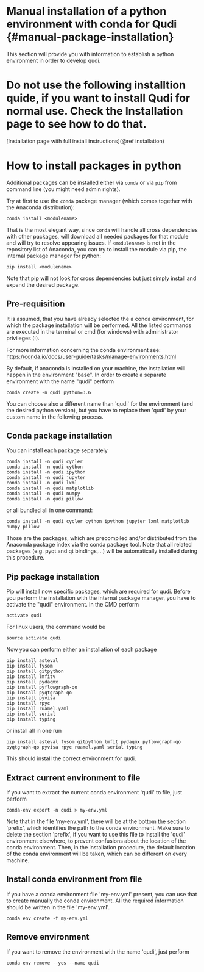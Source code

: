 # Manual installation of a python environment with conda for Qudi {#manual-package-installation}

This section will provide you with information to establish a python environment
in order to develop qudi.

# Do not use the following installtion quide, if you want to install Qudi for normal use. Check the Installation page to see how to do that.
[Installation page with full install instructions](@ref installation)

# How to install packages in python

Additional packages can be installed either via `conda` or via `pip` from 
command line (you might need admin rights).

Try at first to use the `conda` package manager (which comes together with the
Anaconda distribution):

    conda install <modulename>

That is the most elegant way, since `conda` will handle all cross dependencies
with other packages, will download all needed packages for that module and will
try to resolve appearing issues. If `<modulename>` is not in the repository list
of Anaconda, you can try to install the module via pip, the internal package
manager for python:

    pip install <modulename>

Note that pip will not look for cross dependencies but just simply install and
expand the desired package.


## Pre-requisition 

It is assumed, that  you have already selected the a conda environment, for 
which the package installation will be performed. All the listed commands are 
executed in the terminal or cmd (for windows) with administrator privileges (!).

For more information concerning the conda environment see: 
https://conda.io/docs/user-guide/tasks/manage-environments.html

By default, if anaconda is installed on your machine, the installation will 
happen in the environment "base". In order to create a separate environment with 
the name "qudi" perform

    conda create -n qudi python=3.6

You can choose also a different name than 'qudi' for the environment (and the 
desired python version), but you have to replace then 'qudi' by your custom name 
in the following process.


## Conda package installation

You can install each package separately

    conda install -n qudi cycler
    conda install -n qudi cython
    conda install -n qudi ipython
    conda install -n qudi jupyter
    conda install -n qudi lxml
    conda install -n qudi matplotlib
    conda install -n qudi numpy
    conda install -n qudi pillow

or all bundled all in one command:

    conda install -n qudi cycler cython ipython jupyter lxml matplotlib numpy pillow

Those are the packages, which are precompiled and/or distributed from the 
Anaconda package index via the conda package tool. Note that all related 
packages (e.g. pyqt and qt bindings,...) will be automatically installed during
this procedure.

## Pip package installation

Pip will install now specific packages, which are required for qudi.
Before you perform the installation with the internal package manager, you have 
to activate the "qudi" environment. In the CMD perform

    activate qudi

For linux users, the command would be

    source activate qudi

Now you can perform either an installation of each package

    pip install asteval
    pip install fysom
    pip install gitpython    
    pip install lmfitv
    pip install pydaqmx
    pip install pyflowgraph-qo
    pip install pyqtgraph-qo 
    pip install pyvisa
    pip install rpyc
    pip install ruamel.yaml
    pip install serial
    pip install typing

or install all in one run

    pip install asteval fysom gitpython lmfit pydaqmx pyflowgraph-qo pyqtgraph-qo pyvisa rpyc ruamel.yaml serial typing


This should install the correct environment for qudi.


## Extract current environment to file

If you want to extract the current conda environment 'qudi' to file, just perform

    conda-env export -n qudi > my-env.yml
    
Note that in the file 'my-env.yml', there will be at the bottom the section 
'prefix', which identifies the path to the conda environment. Make sure to 
delete the section 'prefix', if you want to use this file to install the 'qudi' 
environment elsewhere, to prevent confusions about the location of the 
conda environment. Then, in the installation procedure, the default location of 
the conda environment will be taken, which can be different on every machine.

## Install conda environment from file

If you have a conda environment file 'my-env.yml' present, you can use that to 
create manually the conda environment. All the required information should be 
written in the file 'my-env.yml'.

    conda env create -f my-env.yml

## Remove environment

If you want to remove the environment with the name 'qudi', just perform

    conda-env remove --yes --name qudi
